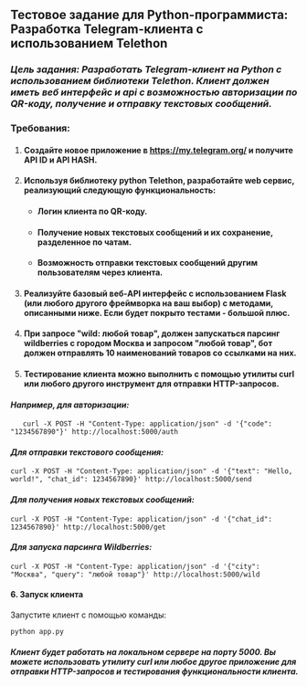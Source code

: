 ## **Тестовое задание для Python-программиста: Разработка Telegram-клиента с использованием Telethon**

### _Цель задания: Разработать Telegram-клиент на Python с использованием библиотеки Telethon. Клиент должен иметь веб интерфейс и api с возможностью авторизации по QR-коду, получение и отправку текстовых сообщений._

### **Требования:**
 
1. #### Создайте новое приложение в https://my.telegram.org/ и получите API ID и API HASH.

1. #### Используя библиотеку python Telethon, разработайте web сервис, реализующий следующую функциональность:

   * #### Логин клиента по QR-коду.

   * #### Получение новых текстовых сообщений и их сохранение, разделенное по чатам.

   * #### Возможность отправки текстовых сообщений другим пользователям через клиента.

3. #### Реализуйте базовый веб-API интерфейс с использованием Flask (или любого другого фреймворка на ваш выбор) с методами, описанными ниже. Если будет покрыто тестами - большой плюс.

4. #### При запросе "wild: любой товар", должен запускаться парсинг wildberries с городом Москва и запросом "любой товар", бот должен отправлять 10 наименований товаров со ссылками на них.

5. #### Тестирование клиента можно выполнить с помощью утилиты curl или любого другого инструмент для отправки HTTP-запросов. 

####    _Например, для авторизации:_

`   curl -X POST -H "Content-Type: application/json" -d '{"code": "1234567890"}' http://localhost:5000/auth`

####    _Для отправки текстового сообщения:_

   `curl -X POST -H "Content-Type: application/json" -d '{"text": "Hello, world!", "chat_id": 1234567890}' http://localhost:5000/send`

#### _Для получения новых текстовых сообщений:_

   `curl -X POST -H "Content-Type: application/json" -d '{"chat_id": 1234567890}' http://localhost:5000/get`
   
#### _Для запуска парсинга Wildberries:_

  `curl -X POST -H "Content-Type: application/json" -d '{"city": "Москва", "query": "любой товар"}' http://localhost:5000/wild `
  
#### 6. Запуск клиента

Запустите клиент с помощью команды:

`python app.py`

##### _Клиент будет работать на локальном сервере на порту 5000. Вы можете использовать утилиту curl или любое другое приложение для отправки HTTP-запросов и тестирования функциональности клиента._